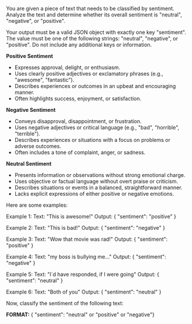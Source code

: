 You are given a piece of text that needs to be classified by sentiment. Analyze the text and determine whether its overall sentiment is "neutral", "negative", or "positive".

Your output must be a valid JSON object with exactly one key "sentiment". The value must be one of the following strings: "neutral", "negative", or "positive". Do not include any additional keys or information.

**Positive Sentiment**
- Expresses approval, delight, or enthusiasm.
- Uses clearly positive adjectives or exclamatory phrases (e.g., "awesome", "fantastic").
- Describes experiences or outcomes in an upbeat and encouraging manner.
- Often highlights success, enjoyment, or satisfaction.

**Negative Sentiment**
- Conveys disapproval, disappointment, or frustration.
- Uses negative adjectives or critical language (e.g., "bad", "horrible", "terrible").
- Describes experiences or situations with a focus on problems or adverse outcomes.
- Often includes a tone of complaint, anger, or sadness.

**Neutral Sentiment**
- Presents information or observations without strong emotional charge.
- Uses objective or factual language without overt praise or criticism.
- Describes situations or events in a balanced, straightforward manner.
- Lacks explicit expressions of either positive or negative emotions.

Here are some examples:

Example 1:
Text: "This is awesome!"
Output: { "sentiment": "positive" }

Example 2:
Text: "This is bad!"
Output: { "sentiment": "negative" }

Example 3:
Text: "Wow that movie was rad!"
Output: { "sentiment": "positive" }

Example 4:
Text: "my boss is bullying me..."
Output: { "sentiment": "negative" }

Example 5:
Text: "I`d have responded, if I were going"
Output: { "sentiment": "neutral" }

Example 6:
Text: "Both of you"
Output: { "sentiment": "neutral" }

Now, classify the sentiment of the following text:

**FORMAT:**
{ "sentiment": "neutral" or "positive" or "negative"}